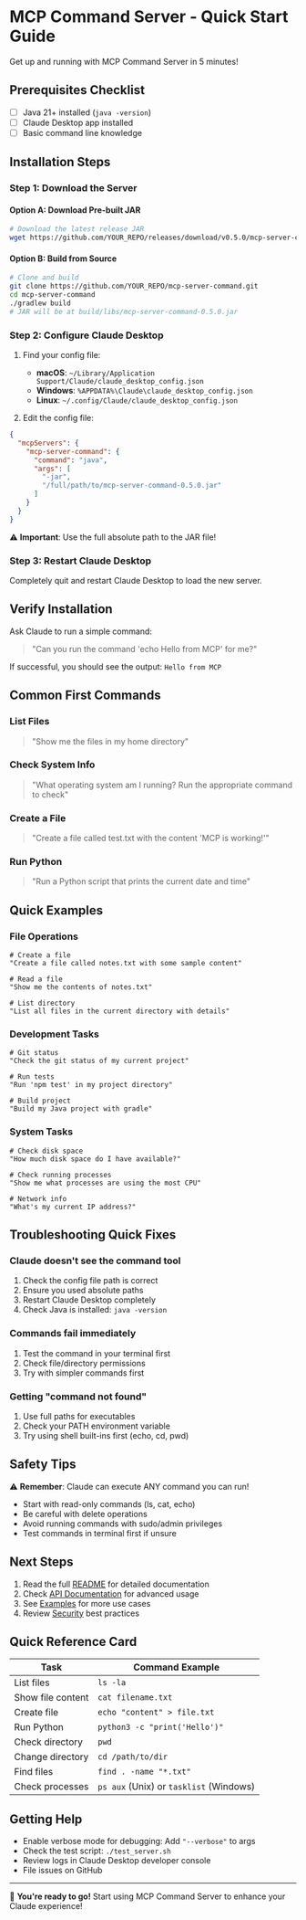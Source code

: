 # MCP Command Server - Quick Start Guide

Get up and running with MCP Command Server in 5 minutes!

## Prerequisites Checklist

- [ ] Java 21+ installed (`java -version`)
- [ ] Claude Desktop app installed
- [ ] Basic command line knowledge

## Installation Steps

### Step 1: Download the Server

#### Option A: Download Pre-built JAR
```bash
# Download the latest release JAR
wget https://github.com/YOUR_REPO/releases/download/v0.5.0/mcp-server-command-0.5.0.jar
```

#### Option B: Build from Source
```bash
# Clone and build
git clone https://github.com/YOUR_REPO/mcp-server-command.git
cd mcp-server-command
./gradlew build
# JAR will be at build/libs/mcp-server-command-0.5.0.jar
```

### Step 2: Configure Claude Desktop

1. Find your config file:
   - **macOS**: `~/Library/Application Support/Claude/claude_desktop_config.json`
   - **Windows**: `%APPDATA%\Claude\claude_desktop_config.json`
   - **Linux**: `~/.config/Claude/claude_desktop_config.json`

2. Edit the config file:
```json
{
  "mcpServers": {
    "mcp-server-command": {
      "command": "java",
      "args": [
        "-jar",
        "/full/path/to/mcp-server-command-0.5.0.jar"
      ]
    }
  }
}
```

⚠️ **Important**: Use the full absolute path to the JAR file!

### Step 3: Restart Claude Desktop

Completely quit and restart Claude Desktop to load the new server.

## Verify Installation

Ask Claude to run a simple command:
> "Can you run the command 'echo Hello from MCP' for me?"

If successful, you should see the output: `Hello from MCP`

## Common First Commands

### List Files
> "Show me the files in my home directory"

### Check System Info
> "What operating system am I running? Run the appropriate command to check"

### Create a File
> "Create a file called test.txt with the content 'MCP is working!'"

### Run Python
> "Run a Python script that prints the current date and time"

## Quick Examples

### File Operations
```
# Create a file
"Create a file called notes.txt with some sample content"

# Read a file
"Show me the contents of notes.txt"

# List directory
"List all files in the current directory with details"
```

### Development Tasks
```
# Git status
"Check the git status of my current project"

# Run tests
"Run 'npm test' in my project directory"

# Build project
"Build my Java project with gradle"
```

### System Tasks
```
# Check disk space
"How much disk space do I have available?"

# Check running processes
"Show me what processes are using the most CPU"

# Network info
"What's my current IP address?"
```

## Troubleshooting Quick Fixes

### Claude doesn't see the command tool
1. Check the config file path is correct
2. Ensure you used absolute paths
3. Restart Claude Desktop completely
4. Check Java is installed: `java -version`

### Commands fail immediately
1. Test the command in your terminal first
2. Check file/directory permissions
3. Try with simpler commands first

### Getting "command not found"
1. Use full paths for executables
2. Check your PATH environment variable
3. Try using shell built-ins first (echo, cd, pwd)

## Safety Tips

⚠️ **Remember**: Claude can execute ANY command you can run!

- Start with read-only commands (ls, cat, echo)
- Be careful with delete operations
- Avoid running commands with sudo/admin privileges
- Test commands in terminal first if unsure

## Next Steps

1. Read the full [README](../README.md) for detailed documentation
2. Check [API Documentation](API.md) for advanced usage
3. See [Examples](EXAMPLES.md) for more use cases
4. Review [Security](./SECURITY.md) best practices

## Quick Reference Card

| Task | Command Example |
|------|----------------|
| List files | `ls -la` |
| Show file content | `cat filename.txt` |
| Create file | `echo "content" > file.txt` |
| Run Python | `python3 -c "print('Hello')"` |
| Check directory | `pwd` |
| Change directory | `cd /path/to/dir` |
| Find files | `find . -name "*.txt"` |
| Check processes | `ps aux` (Unix) or `tasklist` (Windows) |

## Getting Help

- Enable verbose mode for debugging: Add `"--verbose"` to args
- Check the test script: `./test_server.sh`
- Review logs in Claude Desktop developer console
- File issues on GitHub

---

🎉 **You're ready to go!** Start using MCP Command Server to enhance your Claude experience!
